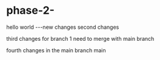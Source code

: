 # phase-2-
hello world ---new changes 
second changes


third changes for branch 1 
need to merge with main branch 



fourth changes in the main branch
 main

